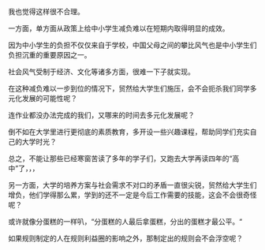 我也觉得这样很不合理。

一方面，单方面从政策上给中小学生减负难以在短期内取得明显的成效。

因为中小学生的负担不仅仅来自于学校，中国父母之间的攀比风气也是中小学生们负担沉重的重要原因之一。

社会风气受制于经济、文化等诸多方面，很难一下子就实现。

在这种减负难以一步到位的情况下，贸然给大学生们施压，会不会扼杀我们同学多元化发展的可能性呢？

连作业都没办法完成的我们，又哪来的时间去多元化发展呢？

倒不如在大学里进行更彻底的素质教育，多开设一些兴趣课程，帮助同学们充实自己的大学时光？

总之，不能让那些已经寒窗苦读了多年的学子们，又跑去大学再读四年的“高中”了，，，

另一方面，大学的培养方案与社会需求不对口的矛盾一直很尖锐，贸然给大学生们增负，他们学得那么累，学到的还不一定是今后工作需要的技能，这会不会很奇怪呢？

或许就像分蛋糕的一样叭，“分蛋糕的人最后拿蛋糕，分出的蛋糕才最公平。“

如果规则制定的人在规则利益圈的影响之外，那制定出的规则会不会浮空呢？



